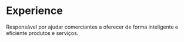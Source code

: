 # Experience
Responsável por ajudar comerciantes a oferecer de forma inteligente e eficiente produtos e serviços.
